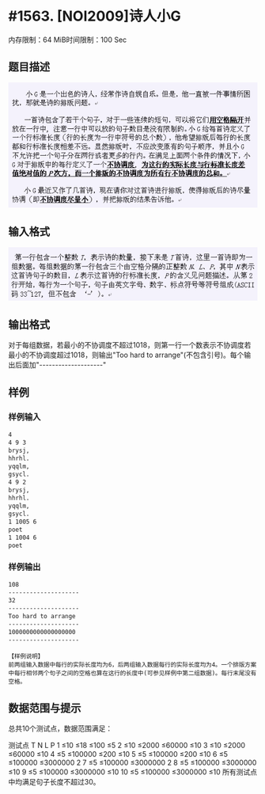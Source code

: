 # #1563. [NOI2009]诗人小G

内存限制：64 MiB时间限制：100 Sec

## 题目描述

![](images/1563_1.jpg)

## 输入格式

![](images/1563_2.jpg)

## 输出格式

对于每组数据，若最小的不协调度不超过1018，则第一行一个数表示不协调度若最小的不协调度超过1018，则输出"Too hard to arrange"(不包含引号)。每个输出后面加"--------------------"

## 样例

### 样例输入

    
    4
    4 9 3
    brysj,
    hhrhl.
    yqqlm,
    gsycl.
    4 9 2
    brysj,
    hhrhl.
    yqqlm,
    gsycl.
    1 1005 6
    poet
    1 1004 6
    poet
    
    

### 样例输出

    
    108
    --------------------
    32
    --------------------
    Too hard to arrange
    --------------------
    1000000000000000000
    --------------------
    
    【样例说明】
    前两组输入数据中每行的实际长度均为6，后两组输入数据每行的实际长度均为4。一个排版方案中每行相邻两个句子之间的空格也算在这行的长度中(可参见样例中第二组数据)。每行末尾没有空格。
    
    

## 数据范围与提示

总共10个测试点，数据范围满足：
 
测试点	T	N	L	P
1	≤10	≤18	≤100	≤5
2	≤10	≤2000	≤60000	≤10
3	≤10	≤2000	≤60000	≤10
4	≤5	≤100000	≤200	≤10
5	≤5	≤100000	≤200	≤10
6	≤5	≤100000	≤3000000	2
7	≤5	≤100000	≤3000000	2
8	≤5	≤100000	≤3000000	≤10
9	≤5	≤100000	≤3000000	≤10
10	≤5	≤100000	≤3000000	≤10
所有测试点中均满足句子长度不超过30。

